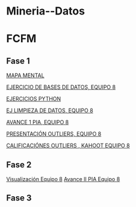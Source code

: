 # Mineria--Datos
# FCFM

## Fase 1
[MAPA MENTAL](https://github.com/JavIer-SS/Mineria--Datos/blob/main/MapaMental_1_1723152.pdf)

[EJERCICIO DE BASES DE DATOS, EQUIPO 8](https://github.com/JavIer-SS/Mineria--Datos/blob/main/Ej1_BasesDatos_Equipo_8.pdf)

[EJERCICIOS PYTHON](https://github.com/JavIer-SS/Mineria--Datos/blob/main/EJERCICIOS%20PYTHON.ipynb)

[EJ LIMPIEZA DE DATOS, EQUIPO 8](https://github.com/JavIer-SS/Mineria--Datos/blob/main/Ej_Limpieza_Equipo8.ipynb)

[AVANCE 1 PIA, EQUIPO 8](https://github.com/JavIer-SS/Mineria--Datos/blob/main/Avance1_PIA_Equipo8.ipynb)

[PRESENTACIÓN OUTLIERS, EQUIPO 8](https://github.com/JavIer-SS/Mineria--Datos/blob/main/Presentacion_OUTLIERS_Equipo8.pdf)

[CALIFICACIÓNES OUTLIERS , KAHOOT EQUIPO 8](https://github.com/JavIer-SS/Mineria--Datos/blob/main/Calificaci%C3%B3n_OUTLIERS_Equipo-8.pdf)

## Fase 2
[Visualización Equipo 8]()
[Avance II PIA Equipo 8]()

## Fase 3
